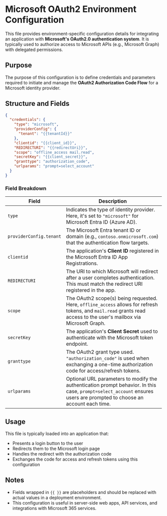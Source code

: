 
# Microsoft OAuth2 Environment Configuration

This file provides environment-specific configuration details for integrating an application with **Microsoft's OAuth2.0 authentication system**. It is typically used to authorize access to Microsoft APIs (e.g., Microsoft Graph) with delegated permissions.

## Purpose

The purpose of this configuration is to define credentials and parameters required to initiate and manage the **OAuth2 Authorization Code Flow** for a Microsoft identity provider.

## Structure and Fields

```json
{
  "credentials": {
    "type": "microsoft",
    "providerConfig": {
      "tenant": "{{tenantId}}"
    },
    "clientid": "{{client_id}}",
    "REDIRECTURI": "{{redirectUri}}",
    "scope": "offline_access mail.read",
    "secretKey": "{{client_secret}}",
    "granttype": "authorization_code",
    "urlparams": "prompt=select_account"
  }
}
```

### Field Breakdown

| Field                   | Description                                                                                                                                                            |
| ----------------------- | ---------------------------------------------------------------------------------------------------------------------------------------------------------------------- |
| `type`                  | Indicates the type of identity provider. Here, it's set to `"microsoft"` for Microsoft Entra ID (Azure AD).                                                            |
| `providerConfig.tenant` | The Microsoft Entra tenant ID or domain (e.g., `contoso.onmicrosoft.com`) that the authentication flow targets.                                                        |
| `clientid`              | The application's **Client ID** registered in the Microsoft Entra ID App Registrations.                                                                                |
| `REDIRECTURI`           | The URI to which Microsoft will redirect after a user completes authentication. This must match the redirect URI registered in the app.                                |
| `scope`                 | The OAuth2 scope(s) being requested. Here, `offline_access` allows for refresh tokens, and `mail.read` grants read access to the user's mailbox via Microsoft Graph.   |
| `secretKey`             | The application's **Client Secret** used to authenticate with the Microsoft token endpoint.                                                                            |
| `granttype`             | The OAuth2 grant type used. `"authorization_code"` is used when exchanging a one-time authorization code for access/refresh tokens.                                    |
| `urlparams`             | Optional URL parameters to modify the authentication prompt behavior. In this case, `prompt=select_account` ensures users are prompted to choose an account each time. |

## Usage

This file is typically loaded into an application that:

* Presents a login button to the user
* Redirects them to the Microsoft login page
* Handles the redirect with the authorization code
* Exchanges the code for access and refresh tokens using this configuration

## Notes

* Fields wrapped in `{{ }}` are placeholders and should be replaced with actual values in a deployment environment.
* This configuration is useful in server-side web apps, API services, and integrations with Microsoft 365 services.
